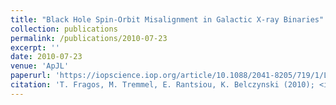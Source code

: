 ```yaml
---
title: "Black Hole Spin-Orbit Misalignment in Galactic X-ray Binaries"
collection: publications
permalink: /publications/2010-07-23
excerpt: ''
date: 2010-07-23
venue: 'ApJL'
paperurl: 'https://iopscience.iop.org/article/10.1088/2041-8205/719/1/L79'
citation: 'T. Fragos, M. Tremmel, E. Rantsiou, K. Belczynski (2010); <i>ApJL</i>; 719 (L79)'
---
```

